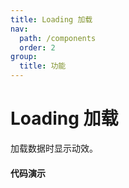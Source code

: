 ```yaml
---
title: Loading 加载
nav:
  path: /components
  order: 2
group:
  title: 功能
---
```


#  Loading 加载

加载数据时显示动效。
 
#### 代码演示

 <code src="./demo/index1.tsx" />
